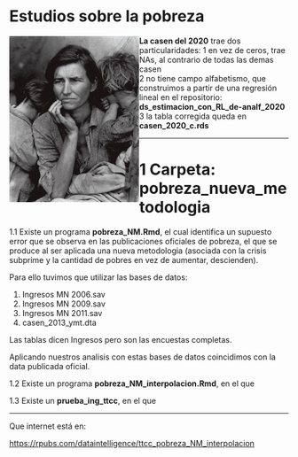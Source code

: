 
# Estudios sobre la pobreza

<a href="url"><img src="madre_migrante.jpg" align="left" height="300" ></a>

**La casen del 2020** trae dos particularidades:
1 en vez de ceros, trae NAs, al contrario de todas las demas casen\
2 no tiene campo alfabetismo, que construimos a partir de una regresión lineal en el repositorio:
**ds_estimacion_con_RL_de-analf_2020**\
3 la tabla corregida queda en **casen_2020_c.rds**
***

# 1 Carpeta: **pobreza_nueva_metodologia** 

1.1 Existe un programa **pobreza_NM.Rmd**, el cual
identifica un supuesto error que se observa en las publicaciones oficiales de pobreza, el
que se produce al ser aplicada una nueva metodologia (asociada con la crisis subprime y la cantidad de pobres en vez de aumentar, descienden).

Para ello tuvimos que utilizar las bases de datos:

1. Ingresos MN 2006.sav
2. Ingresos MN 2009.sav
3. Ingresos MN 2011.sav
4. casen_2013_ymt.dta

Las tablas dicen Ingresos pero son las encuestas completas.

Aplicando nuestros analisis con estas bases de datos coincidimos con la data publicada oficial.

1.2 Existe un programa **pobreza_NM_interpolacion.Rmd**, en el que

1.3 Existe un **prueba_ing_ttcc**, en el que

***


Que internet está en:

https://rpubs.com/dataintelligence/ttcc_pobreza_NM_interpolacion
